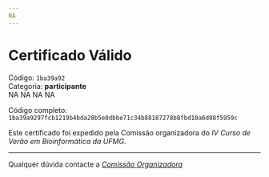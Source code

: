 ```yaml
---
NA
---
```


# Certificado Válido

Código: `1ba39a92`<br>
Categoria: **participante**<br>
NA
NA
NA
NA


Código completo: `1ba39a9297fcb1219b4bda28b5e0dbbe71c34b88187278b8fbd10a6d08f5959c`


Este certificado foi expedido pela Comissão organizadora do *IV Curso de Verão em Bioinformática da UFMG*.

----

Qualquer dúvida contacte a [_Comissão Organizadora_](<mailto:cursobioinfoufmg@gmail.com$subject=[Certificados]>)

